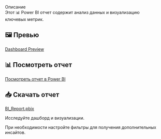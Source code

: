  Описание  
 Этот 📊 Power BI отчет содержит анализ данных и визуализацию ключевых метрик.

## 🖼️ Превью  
[Dashboard Preview](dashboard.png)  

## 📊 Посмотреть отчет
[Посмотреть отчет в Power BI](https://app.powerbi.com/reportEmbed?reportId=07f08eb9-37ff-48a3-a348-63695e93b237&autoAuth=true&ctid=654673dd-0279-4692-a9ad-5f552b56f0ca)

## 📥 Скачать отчет  
[BI_Report.pbix](BI_Report.pbix)  

Исследуйте дашборд и визуализации.

При необходимости настройте фильтры для получения дополнительных инсайтов.




